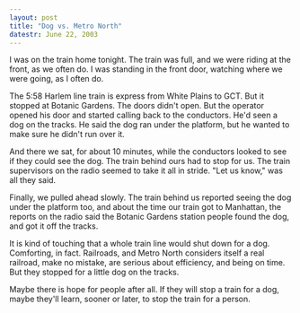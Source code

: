 ```yaml
---
layout: post
title: "Dog vs. Metro North"
datestr: June 22, 2003
---
```


I was on the train home tonight.  The train was full, and we were riding at the front, as we often do.  I was standing in the front door, watching where we were going, as I often do.

The 5:58 Harlem line train is express from White Plains to GCT. But it stopped at Botanic Gardens.  The doors didn't open.  But the operator opened his door and started calling back to the conductors.  He'd seen a dog on the tracks.  He said the dog ran under the platform, but he wanted to make sure he didn't run over it.

And there we sat, for about 10 minutes, while the conductors looked to see if they could see the dog.  The train behind ours had to stop for us.  The train supervisors on the radio seemed to take it all in stride.  "Let us know," was all they said.

Finally, we pulled ahead slowly.  The train behind us reported seeing the dog under the platform too, and about the time our train got to Manhattan, the reports on the radio said the Botanic Gardens station people found the dog, and got it off the tracks.

It is kind of touching that a whole train line would shut down for a dog. Comforting, in fact.  Railroads, and Metro North considers itself a real railroad, make no mistake, are serious about efficiency, and being on time.  But they stopped for a little dog on the tracks.

Maybe there is hope for people after all.  If they will stop a train for a dog, maybe they'll learn, sooner or later, to stop the train for a person.

